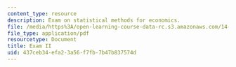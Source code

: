 ```yaml
---
content_type: resource
description: Exam on statistical methods for economics.
file: /media/https%3A/open-learning-course-data-rc.s3.amazonaws.com/14-30-introduction-to-statistical-methods-in-economics-spring-2009/437ceb34efa23a56f7fb7b47b837574d_MIT14_30s09_exam02_09.pdf
file_type: application/pdf
resourcetype: Document
title: Exam II
uid: 437ceb34-efa2-3a56-f7fb-7b47b837574d
---
```

